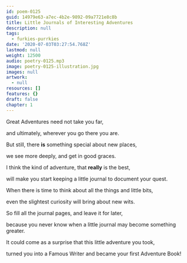 ```yaml
---
id: poem-0125
guid: 14979e63-a7ec-4b2e-9892-09a7721e8c8b
title: Little Journals of Interesting Adventures
description: null
tags:
  - furkies-purrkies
date: '2020-07-03T03:27:54.768Z'
lastmod: null
weight: 12500
audio: poetry-0125.mp3
image: poetry-0125-illustration.jpg
images: null
artwork:
  - null
resources: []
features: {}
draft: false
chapter: 1
---
```


Great Adventures need not take you far,

and ultimately, wherever you go there you are.

But still, there **is** something special about new places,

we see more deeply, and get in good graces.

I think the kind of adventure, that **really** is the best,

will make you start keeping a little journal to document your quest.

When there is time to think about all the things and little bits,

even the slightest curiosity will bring about new wits.

So fill all the journal pages, and leave it for later,

because you never know when a little journal may become something greater.

It could come as a surprise that this little adventure you took,

turned you into a Famous Writer and became your first Adventure Book!
